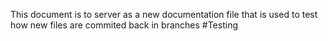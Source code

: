 This document is to server as a new documentation file that is used to test how new files are commited back in branches
#Testing
